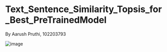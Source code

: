 # Text_Sentence_Similarity_Topsis_for_Best_PreTrainedModel

By Aarush Pruthi, 102203793

![image](https://github.com/user-attachments/assets/2e56b126-fc34-4be5-91e4-75e800f315e4)
